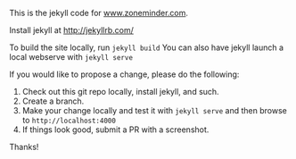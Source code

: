 This is the jekyll code for www.zoneminder.com.

Install jekyll at http://jekyllrb.com/

To build the site locally, run `jekyll build`
You can also have jekyll launch a local webserve with `jekyll serve`


If you would like to propose a change, please do the following:

1. Check out this git repo locally, install jekyll, and such.
2. Create a branch.
3. Make your change locally and test it with `jekyll serve` and then browse to `http://localhost:4000`
4. If things look good, submit a PR with a screenshot.

Thanks!
